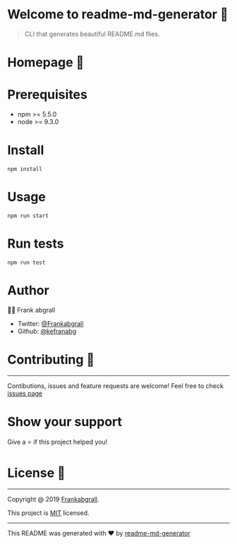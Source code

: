 # Welcome to readme-md-generator :wave:

> CLI that generates beautiful README.md flies.

# Homepage :wedding:

# Prerequisites

* npm >= 5.5.0
* node >= 9.3.0

# Install

```
npm install
```

# Usage

``` 
npm run start
```

# Run tests

```
npm run test
```

# Author

🙎‍♂️ Frank abgrall

* Twitter: [@Frankabgrall](@Frankbgrall)
* Github: [@kefranabg](@Kefranabg)

# Contributing 🤝

---
Contibutions, issues and feature requests are welcome!
Feel free to check [issues page]()

# Show your support

Give a ⭐ if this project helped you!

# License :page_facing_up:

---
Copyright @ 2019 [Frankabgrall](Frankbgrall).

This project is [MIT]() licensed.

---

This README was generated with ❤ by [readme-md-generator]()
